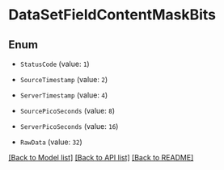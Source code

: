 # DataSetFieldContentMaskBits


## Enum

* `StatusCode` (value: `1`)

* `SourceTimestamp` (value: `2`)

* `ServerTimestamp` (value: `4`)

* `SourcePicoSeconds` (value: `8`)

* `ServerPicoSeconds` (value: `16`)

* `RawData` (value: `32`)

[[Back to Model list]](../README.md#documentation-for-models) [[Back to API list]](../README.md#documentation-for-api-endpoints) [[Back to README]](../README.md)


